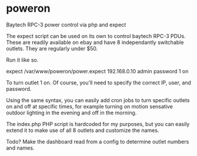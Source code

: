 # poweron
Baytech RPC-3 power control via php and expect

The expect script can be used on its own to control baytech RPC-3 PDUs. 
These are readily available on ebay and have 8 independantly switchable outlets. They are regularly under $50.

Run it like so.

expect /var/www/poweron/power.expect 192.168.0.10 admin password 1 on

To turn outlet 1 on. Of course, you'll need to specify the correct IP, user, and password.

Using the same syntax, you can easily add cron jobs to turn specific outlets on and off at specific times, for example turning on motion sensative outdoor lighting in the evening and off in the morning.

The index.php PHP script is hardcoded for my purposes, but you can easily extend it to make use of all 8 outlets and customize the names.

Todo? Make the dashboard read from a config to determine outlet numbers and names.
